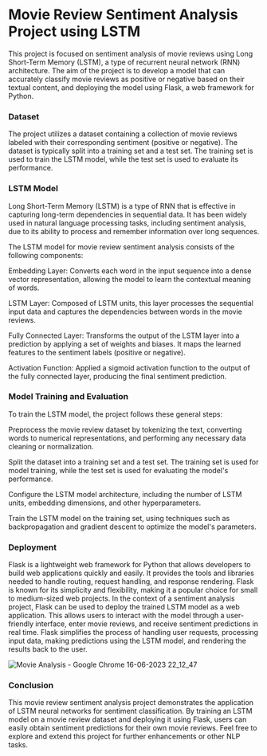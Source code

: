 # Movie Review Sentiment Analysis Project using LSTM
This project is focused on sentiment analysis of movie reviews using Long Short-Term Memory (LSTM), a type of recurrent neural network (RNN) architecture. The aim of the project is to develop a model that can accurately classify movie reviews as positive or negative based on their textual content, and deploying the model using Flask, a web framework for Python.

### Dataset
The project utilizes a dataset containing a collection of movie reviews labeled with their corresponding sentiment (positive or negative). The dataset is typically split into a training set and a test set. The training set is used to train the LSTM model, while the test set is used to evaluate its performance.

### LSTM Model
Long Short-Term Memory (LSTM) is a type of RNN that is effective in capturing long-term dependencies in sequential data. It has been widely used in natural language processing tasks, including sentiment analysis, due to its ability to process and remember information over long sequences.

The LSTM model for movie review sentiment analysis consists of the following components:

Embedding Layer: Converts each word in the input sequence into a dense vector representation, allowing the model to learn the contextual meaning of words.

LSTM Layer: Composed of LSTM units, this layer processes the sequential input data and captures the dependencies between words in the movie reviews.

Fully Connected Layer: Transforms the output of the LSTM layer into a prediction by applying a set of weights and biases. It maps the learned features to the sentiment labels (positive or negative).

Activation Function: Applied a sigmoid activation function to the output of the fully connected layer, producing the final sentiment prediction.

### Model Training and Evaluation
To train the LSTM model, the project follows these general steps:

Preprocess the movie review dataset by tokenizing the text, converting words to numerical representations, and performing any necessary data cleaning or normalization.

Split the dataset into a training set and a test set. The training set is used for model training, while the test set is used for evaluating the model's performance.

Configure the LSTM model architecture, including the number of LSTM units, embedding dimensions, and other hyperparameters.

Train the LSTM model on the training set, using techniques such as backpropagation and gradient descent to optimize the model's parameters.

### Deployment
Flask is a lightweight web framework for Python that allows developers to build web applications quickly and easily. It provides the tools and libraries needed to handle routing, request handling, and response rendering. Flask is known for its simplicity and flexibility, making it a popular choice for small to medium-sized web projects.
In the context of a sentiment analysis project, Flask can be used to deploy the trained LSTM model as a web application. This allows users to interact with the model through a user-friendly interface, enter movie reviews, and receive sentiment predictions in real time. Flask simplifies the process of handling user requests, processing input data, making predictions using the LSTM model, and rendering the results back to the user.

![Movie Analysis - Google Chrome 16-06-2023 22_12_47](https://github.com/Sameeruddin8/Movie-review-sentiment-analysis/assets/102674044/8fed2d10-2ef5-444a-94d6-46fd6f50dab0)


### Conclusion
This movie review sentiment analysis project demonstrates the application of LSTM neural networks for sentiment classification. By training an LSTM model on a movie review dataset and deploying it using Flask, users can easily obtain sentiment predictions for their own movie reviews. Feel free to explore and extend this project for further enhancements or other NLP tasks.
